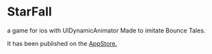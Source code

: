 # StarFall
a game for ios with UIDynamicAnimator
Made to imitate Bounce Tales.

It has been published on the [AppStore.](https://apps.apple.com/app/id6461772842)
